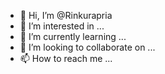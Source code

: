 - 👋 Hi, I’m @Rinkurapria
- 👀 I’m interested in ...
- 🌱 I’m currently learning ...
- 💞️ I’m looking to collaborate on ...
- 📫 How to reach me ...

<!---
Rinkurapria/Rinkurapria is a ✨ special ✨ repository because its `README.md` (this file) appears on your GitHub profile.
You can click the Preview link to take a look at your changes.
--->
